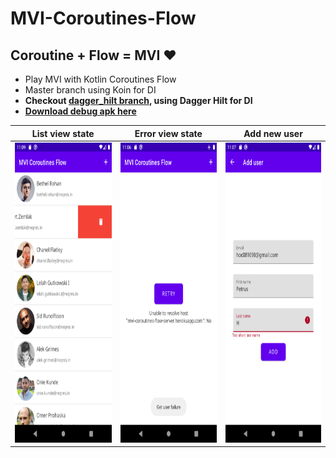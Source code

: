 # MVI-Coroutines-Flow

## Coroutine + Flow = MVI :heart:
*   Play MVI with Kotlin Coroutines Flow
*   Master branch using Koin for DI
*   **Checkout [dagger_hilt branch](https://github.com/Kotlin-Android-Open-Source/MVI-Coroutines-Flow/tree/dagger_hilt), using Dagger Hilt for DI**
*   **[Download debug apk here](https://nightly.link/Kotlin-Android-Open-Source/MVI-Coroutines-Flow/workflows/build/master/app-debug.zip)**

| List view state | Error view state | Add new user |
| --------------- | ---------------- | ------------ |
| <img src="Screenshot_01.png" height="480" /> | <img src="Screenshot_02.png" height="480"> | <img src="Screenshot_03.png" height="480"> |


